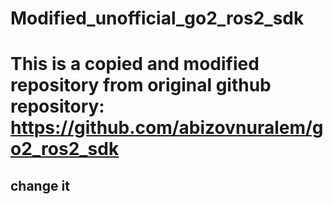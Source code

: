 # Modified_unofficial_go2_ros2_sdk
# This is a copied and modified repository from original github repository: https://github.com/abizovnuralem/go2_ros2_sdk

## change it 
